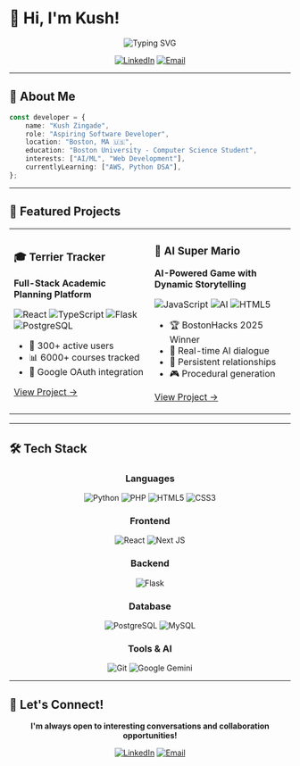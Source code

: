 # 👋 Hi, I'm Kush!

<div align="center">
  <img src="https://readme-typing-svg.herokuapp.com?font=Fira+Code&size=32&duration=3000&pause=1000&color=A855F7&center=true&vCenter=true&width=600&lines=Computer+Science+Student;Software+Engineer;Building+Cool+Stuff" alt="Typing SVG" />
</div>

<div align="center">
  
  [![LinkedIn](https://img.shields.io/badge/LinkedIn-%230077B5.svg?style=for-the-badge&logo=linkedin&logoColor=white)](https://linkedin.com/in/kush-zingade)
  [![Email](https://img.shields.io/badge/Email-D14836?style=for-the-badge&logo=gmail&logoColor=white)](mailto:kush.zingade@gmail.com)
  
</div>

---

## 🚀 About Me

```typescript
const developer = {
    name: "Kush Zingade",
    role: "Aspiring Software Developer",
    location: "Boston, MA 🇺🇸",
    education: "Boston University - Computer Science Student",
    interests: ["AI/ML", "Web Development"],
    currentlyLearning: ["AWS, Python DSA"],
};
```

---

## 💼 Featured Projects

<table>
<tr>
<td width="50%">

### 🎓 Terrier Tracker
**Full-Stack Academic Planning Platform**

![React](https://img.shields.io/badge/react-%2320232a.svg?style=flat&logo=react&logoColor=%2361DAFB)
![TypeScript](https://img.shields.io/badge/typescript-%23007ACC.svg?style=flat&logo=typescript&logoColor=white)
![Flask](https://img.shields.io/badge/flask-%23000.svg?style=flat&logo=flask&logoColor=white)
![PostgreSQL](https://img.shields.io/badge/postgresql-%23316192.svg?style=flat&logo=postgresql&logoColor=white)

- 🎯 300+ active users
- 📊 6000+ courses tracked
- 🔐 Google OAuth integration

[View Project →](https://github.com/ugathedev/terrier-tracker)

</td>
<td width="50%">

### 🍄 AI Super Mario
**AI-Powered Game with Dynamic Storytelling**

![JavaScript](https://img.shields.io/badge/javascript-%23323330.svg?style=flat&logo=javascript&logoColor=%23F7DF1E)
![AI](https://img.shields.io/badge/Gemini_AI-%234285F4.svg?style=flat&logo=google&logoColor=white)
![HTML5](https://img.shields.io/badge/html5-%23E34F26.svg?style=flat&logo=html5&logoColor=white)

- 🏆 BostonHacks 2025 Winner
- 🤖 Real-time AI dialogue
- 💾 Persistent relationships
- 🎮 Procedural generation

[View Project →](https://github.com/ugathedev/dynamicmariobros)

</td>
</tr>
</table>

---
## 🛠️ Tech Stack

<div align="center">

### Languages
![Python](https://img.shields.io/badge/python-3670A0?style=for-the-badge&logo=python&logoColor=ffdd54)
![PHP](https://img.shields.io/badge/php-%23777BB4.svg?style=for-the-badge&logo=php&logoColor=white)
![HTML5](https://img.shields.io/badge/html5-%23E34F26.svg?style=for-the-badge&logo=html5&logoColor=white)
![CSS3](https://img.shields.io/badge/css3-%231572B6.svg?style=for-the-badge&logo=css3&logoColor=white)

### Frontend
![React](https://img.shields.io/badge/react-%2320232a.svg?style=for-the-badge&logo=react&logoColor=%2361DAFB)
![Next JS](https://img.shields.io/badge/Next-black?style=for-the-badge&logo=next.js&logoColor=white)

### Backend
![Flask](https://img.shields.io/badge/flask-%23000.svg?style=for-the-badge&logo=flask&logoColor=white)

### Database
![PostgreSQL](https://img.shields.io/badge/postgresql-%23316192.svg?style=for-the-badge&logo=postgresql&logoColor=white)
![MySQL](https://img.shields.io/badge/mysql-%234479A1.svg?style=for-the-badge&logo=mysql&logoColor=white)

### Tools & AI
![Git](https://img.shields.io/badge/git-%23F05033.svg?style=for-the-badge&logo=git&logoColor=white)
![Google Gemini](https://img.shields.io/badge/Gemini_API-8E75B2?style=for-the-badge&logo=google&logoColor=white)

</div>

---

## 🤝 Let's Connect!

<div align="center">

**I'm always open to interesting conversations and collaboration opportunities!**

[![LinkedIn](https://img.shields.io/badge/LinkedIn-Let's_Connect-0077B5?style=for-the-badge&logo=linkedin&logoColor=white)](https://linkedin.com/in/kush-zingade)
[![Email](https://img.shields.io/badge/Email-Drop_a_Line-D14836?style=for-the-badge&logo=gmail&logoColor=white)](mailto:kush.zingade@gmail.com)

</div>
